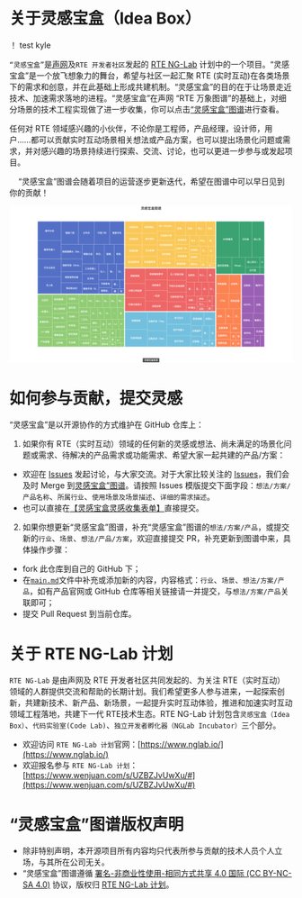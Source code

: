
# **关于灵感宝盒（Idea Box）**

！ test kyle

`“灵感宝盒”`是[声网](https://agora.io/)及`RTE 开发者社区`发起的 [RTE NG-Lab](#关于-rte-ng-lab-计划) 计划中的一个项目。“灵感宝盒”是一个放飞想象力的舞台，希望与社区一起汇聚 RTE (实时互动)在各类场景下的需求和创意，并在此基础上形成共建机制。“灵感宝盒”的目的在于让场景走近技术、加速需求落地的进程。“灵感宝盒”在声网 “RTE 万象图谱”的基础上，对细分场景的技术工程实现做了进一步收集，你可以点击[“灵感宝盒”图谱](https://www.nglab.io/ideas)进行查看。

任何对 RTE 领域感兴趣的小伙伴，不论你是工程师，产品经理，设计师，用户……都可以贡献实时互动场景相关想法或产品方案，也可以提出场景化问题或需求，并对感兴趣的场景持续进行探索、交流、讨论，也可以更进一步参与或发起项目。

    “灵感宝盒”图谱会随着项目的运营逐步更新迭代，希望在图谱中可以早日见到你的贡献！

[![灵感宝盒图谱](/data/idea-box-img.png)](https://agoraio-community.github.io/Idea-Box/)

# **如何参与贡献，提交灵感**

“灵感宝盒”是以开源协作的方式维护在 GitHub 仓库上：

1. 如果你有 RTE（实时互动）领域的任何新的灵感或想法、尚未满足的场景化问题或需求、待解决的产品需求或功能需求、希望大家一起共建的产品/方案：
* 欢迎在 [Issues](https://github.com/AgoraIO-Community/Idea-Box/issues/new?assignees=kylezhang&labels=%E7%81%B5%E6%84%9F&template=custom.md&title=%E3%80%90%E8%BF%99%E6%98%AF%E6%A0%87%E9%A2%98%E5%91%BD%E5%90%8D%E7%9A%84%E6%8F%90%E7%A4%BA%E8%AF%B7%E5%85%A8%E9%83%A8%E5%88%A0%E9%99%A4%E3%80%91%EF%BC%8C%E4%BB%A5%E8%87%AA%E5%B7%B1%E6%83%B3%E6%B3%95%2F%E6%96%B9%E6%A1%88%2F%E4%BA%A7%E5%93%81%2F%E5%8A%9F%E8%83%BD%E7%9A%84%E5%85%B7%E4%BD%93%E5%90%8D%E7%A7%B0%E5%91%BD%E5%90%8D%E6%AD%A4issue%E6%A0%87%E9%A2%98%EF%BC%8C%E5%A6%82%EF%BC%9A%E3%80%90xxx%E7%81%B5%E6%84%9F%E3%80%91) 发起讨论，与大家交流。对于大家比较关注的 [Issues](https://github.com/AgoraIO-Community/Idea-Box/issues)，我们会及时 Merge 到[灵感宝盒”图谱](https://www.nglab.io/ideas)。请按照 Issues 模版提交下面字段：`想法/方案/产品名称`、`所属行业`、`使用场景及场景描述`、`详细的需求描述`。
* 也可以直接在[【灵感宝盒灵感收集表单】](https://www.wenjuan.com/s/mM7BNrk)直接提交。
2. 如果你想更新“灵感宝盒”图谱，补充“灵感宝盒”图谱的`想法/方案/产品`，或提交新的`行业`、`场景`、`想法/产品/方案`，欢迎直接提交 PR，补充更新到图谱中来，具体操作步骤：
* fork 此仓库到自己的 GitHub 下；
* 在[`main.md`](https://github.com/AgoraIO-Community/Idea-Box/blob/main/data/main.md)文件中补充或添加新的内容，内容格式：`行业`、`场景`、`想法/方案/产品`，如有产品官网或 GitHub 仓库等相关链接请一并提交，与`想法/方案/产品`关联即可；
* 提交 Pull Request 到当前仓库。

# **关于 RTE NG-Lab 计划**

`RTE NG-Lab` 是由声网及 RTE 开发者社区共同发起的、为关注 RTE（实时互动）领域的人群提供交流和帮助的长期计划。我们希望更多人参与进来，一起探索创新，共建新技术、新产品、新场景，一起提升实时互动体验，推进和加速实时互动领域工程落地，共建下一代 RTE技术生态。RTE NG-Lab 计划包含`灵感宝盒（Idea Box）`、`代码实验室(Code Lab)`、`独立开发者孵化器（NGLab Incubator）`三个部分。

* 欢迎访问 `RTE NG-Lab 计划`官网：[https://www.nglab.io/](https://www.nglab.io/)
* 欢迎报名参与 `RTE NG-Lab 计划`：[https://www.wenjuan.com/s/UZBZJvUwXu/#](https://www.wenjuan.com/s/UZBZJvUwXu/#)


# “灵感宝盒”图谱**版权声明**

* 除非特别声明，本开源项目所有内容均只代表所参与贡献的技术人员个人立场，与其所在公司无关。
* “灵感宝盒”图谱遵循 [署名-非商业性使用-相同方式共享 4.0 国际 (CC BY-NC-SA 4.0)](https://creativecommons.org/licenses/by-nc-sa/4.0/deed.zh) 协议，版权归 [RTE NG-Lab 计划](https://www.nglab.io)。
